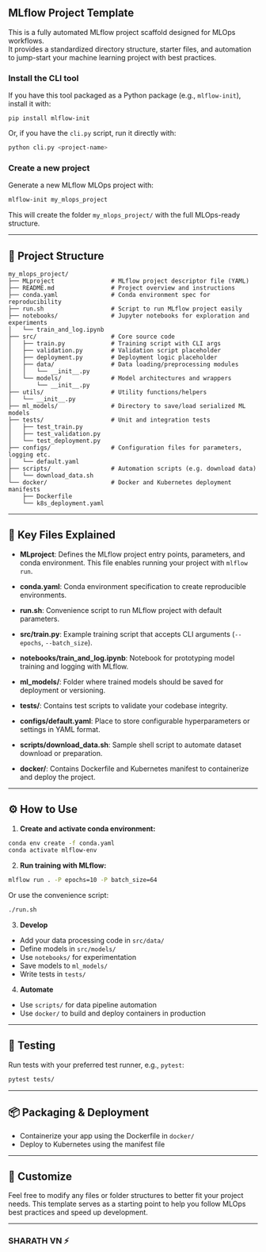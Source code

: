 
## MLflow Project Template

This is a fully automated MLflow project scaffold designed for MLOps workflows.  
It provides a standardized directory structure, starter files, and automation to jump-start your machine learning project with best practices.



### Install the CLI tool

If you have this tool packaged as a Python package (e.g., `mlflow-init`), install it with:

```
pip install mlflow-init
```


Or, if you have the `cli.py` script, run it directly with:

```bash
python cli.py <project-name>
```

### Create a new project

Generate a new MLflow MLOps project with:

```bash
mlflow-init my_mlops_project
```

This will create the folder `my_mlops_project/` with the full MLOps-ready structure.

---

## 📁 Project Structure

```
my_mlops_project/
├── MLproject                # MLflow project descriptor file (YAML)
├── README.md                # Project overview and instructions
├── conda.yaml               # Conda environment spec for reproducibility
├── run.sh                   # Script to run MLflow project easily
├── notebooks/               # Jupyter notebooks for exploration and experiments
│   └── train_and_log.ipynb
├── src/                     # Core source code
│   ├── train.py             # Training script with CLI args
│   ├── validation.py        # Validation script placeholder
│   ├── deployment.py        # Deployment logic placeholder
│   ├── data/                # Data loading/preprocessing modules
│   │   └── __init__.py
│   └── models/              # Model architectures and wrappers
│       └── __init__.py
├── utils/                   # Utility functions/helpers
│   └── __init__.py
├── ml_models/               # Directory to save/load serialized ML models
├── tests/                   # Unit and integration tests
│   ├── test_train.py
│   ├── test_validation.py
│   └── test_deployment.py
├── configs/                 # Configuration files for parameters, logging etc.
│   └── default.yaml
├── scripts/                 # Automation scripts (e.g. download data)
│   └── download_data.sh
└── docker/                  # Docker and Kubernetes deployment manifests
    ├── Dockerfile
    └── k8s_deployment.yaml
```

---

## 📄 Key Files Explained

* **MLproject**:
  Defines the MLflow project entry points, parameters, and conda environment.
  This file enables running your project with `mlflow run`.

* **conda.yaml**:
  Conda environment specification to create reproducible environments.

* **run.sh**:
  Convenience script to run MLflow project with default parameters.

* **src/train.py**:
  Example training script that accepts CLI arguments (`--epochs`, `--batch_size`).

* **notebooks/train\_and\_log.ipynb**:
  Notebook for prototyping model training and logging with MLflow.

* **ml\_models/**:
  Folder where trained models should be saved for deployment or versioning.

* **tests/**:
  Contains test scripts to validate your codebase integrity.

* **configs/default.yaml**:
  Place to store configurable hyperparameters or settings in YAML format.

* **scripts/download\_data.sh**:
  Sample shell script to automate dataset download or preparation.

* **docker/**:
  Contains Dockerfile and Kubernetes manifest to containerize and deploy the project.

---

## ⚙️ How to Use

1. **Create and activate conda environment:**

```bash
conda env create -f conda.yaml
conda activate mlflow-env
```

2. **Run training with MLflow:**

```bash
mlflow run . -P epochs=10 -P batch_size=64
```

Or use the convenience script:

```bash
./run.sh
```

3. **Develop**

* Add your data processing code in `src/data/`
* Define models in `src/models/`
* Use `notebooks/` for experimentation
* Save models to `ml_models/`
* Write tests in `tests/`

4. **Automate**

* Use `scripts/` for data pipeline automation
* Use `docker/` to build and deploy containers in production

---

## 🧪 Testing

Run tests with your preferred test runner, e.g., `pytest`:

```bash
pytest tests/
```

---

## 📦 Packaging & Deployment

* Containerize your app using the Dockerfile in `docker/`
* Deploy to Kubernetes using the manifest file

---

## 🔧 Customize

Feel free to modify any files or folder structures to better fit your project needs. This template serves as a starting point to help you follow MLOps best practices and speed up development.

---

### SHARATH VN ⚡️